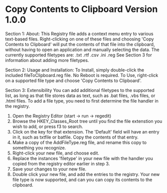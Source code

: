 Copy Contents to Clipboard Version 1.0.0
====
Section 1: About:
This Registry file adds a context menu entry to various text-based files. Right-clicking on one of these files and choosing 'Copy Contents to Clipboard' will put the contents of that file into the clipboard, without having to open an application and manually selecting the data. The currently supported filetypes are:
.txt
.rtf
.csv
.ini
.reg
See Section 3 for information about adding more filetypes.

Section 2: Usage and Installation:
To Install, simply double-click the included fileToClipboard.reg file. No Reboot is required.
To Use, right-click on a supported file type and choose 'Copy Contents to Clipboard'.

Section 3: Extensibility
You can add additional filetypes to the supported list, as long as that file stores data as text, such as .bat files, .vbs files, or .html files.
To add a file type, you need to first determine the file handler in the registry.
1) Open the Registry Editor (start -> run -> regedit)
2) Browse the HKEY_Classes_Root tree until you find the file extenstion you wish to add, or press f3 to search.
3) Click on the key for that extension. The 'Default' field will have an entry in it, such as txtfile or batfile. Copy the contents of that entry.
4) Make a copy of the AddFileType.reg file, and rename this copy to something you recognize.
5) Right-click your new file, and choose edit.
6) Replace the instances 'filetype' in your new file with the handler you copied from the registry editor earlier in step 3.
7) Save your changes to your new file.
8) Double click your new file, and add the entries to the registry. Your new file type is now supported, and can you can copy its contents to the clipboard.

